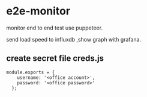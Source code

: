# e2e-monitor

monitor end to end test use puppeteer.

send load speed to influxdb ,show graph with grafana.

## create secret file creds.js

```nodejs
module.exports = {
    username: '<office account>',
    password: '<office password>'
  };
```